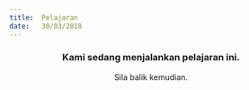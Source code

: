 ```yaml
---
title:  Pelajaran
date:   30/03/2018
---
```


### <center>Kami sedang menjalankan pelajaran ini.</center>
<center>Sila balik kemudian.</center>